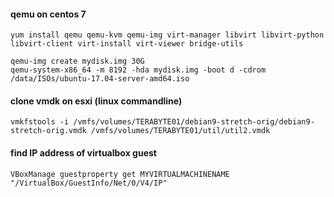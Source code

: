 #### qemu on centos 7 

```
yum install qemu qemu-kvm qemu-img virt-manager libvirt libvirt-python libvirt-client virt-install virt-viewer bridge-utils

qemu-img create mydisk.img 30G
qemu-system-x86_64 -m 8192 -hda mydisk.img -boot d -cdrom /data/ISOs/ubuntu-17.04-server-amd64.iso
```

#### clone vmdk on esxi (linux commandline)
```
vmkfstools -i /vmfs/volumes/TERABYTE01/debian9-stretch-orig/debian9-stretch-orig.vmdk /vmfs/volumes/TERABYTE01/util/util2.vmdk
```

#### find IP address of virtualbox guest
```
VBoxManage guestproperty get MYVIRTUALMACHINENAME "/VirtualBox/GuestInfo/Net/0/V4/IP"
```
